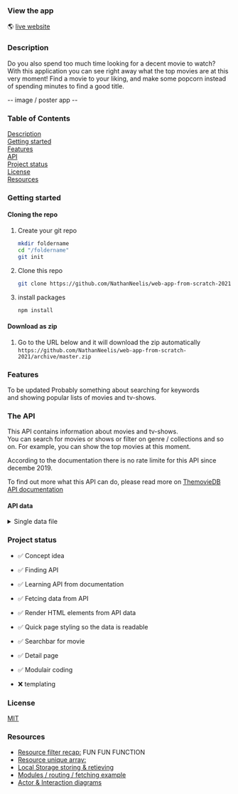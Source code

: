 <!-- Add a link to your live demo in Github Pages 🌐-->
### View the app
:earth_americas:  [live website](https://nathanneelis.github.io/web-app-from-scratch-2021/)

<!-- ☝️ replace this description with a description of your own work -->
### Description
Do you also spend too much time looking for a decent movie to watch?  
With this application you can see right away what the top movies are at this very moment! 
Find a movie to your liking, and make some popcorn instead of spending minutes to find a good title.  

<!-- Add a nice poster image here at the end of the week, showing off your shiny frontend 📸 -->

-- image / poster app --  


<!-- Maybe a table of contents here? 📚 -->
### Table of Contents
[Description]()  
[Getting started]()  
[Features]()  
[API]()  
[Project status]()  
[License]()  
[Resources]()   


<!-- How about a section that describes how to install this project? 🤓 -->
### Getting started

#### Cloning the repo
1. Create your git repo  
    ```bash
    mkdir foldername  
    cd "/foldername"  
    git init  
    ```  

2. Clone this repo  
    ```bash
    git clone https://github.com/NathanNeelis/web-app-from-scratch-2021.git
    ```   

3. install packages  
    ```bash
    npm install
    ```  


#### Download as zip
1. Go to the URL below and it will download the zip automatically  
    ```https://github.com/NathanNeelis/web-app-from-scratch-2021/archive/master.zip```



<!-- ...but how does one use this project? What are its features 🤔 -->
### Features
To be updated
Probably something about searching for keywords  
and showing popular lists of movies and tv-shows.  

<!-- What external data source is featured in your project and what are its properties 🌠 -->
### The API
This API contains information about movies and tv-shows.   
You can search for movies or shows or filter on genre / collections and so on. For example, you can show the top movies at this moment.  

According to the documentation there is no rate limite for this API since decembe 2019.  

To find out more what this API can do, please read more on [ThemovieDB API documentation](https://developers.themoviedb.org/3/getting-started/introduction)  

#### API data
<details>
  <summary>Single data file</summary>
  
 ```javascript
   {
    "adult": false,
    "backdrop_path": "/nlCHUWjY9XWbuEUQauCBgnY8ymF.jpg",
    "belongs_to_collection": {
        "id": 8945,
        "name": "Mad Max Collection",
        "poster_path": "/uuvSvLb3ntGA9B0wx2JskVDSuWi.jpg",
        "backdrop_path": "/h4MNLYzr6Cr02iHv3Hpqb9lmTPv.jpg"
    },
    "budget": 150000000,
    "genres": [{
        "id": 28,
        "name": "Action"
    }, {
        "id": 12,
        "name": "Adventure"
    }, {
        "id": 878,
        "name": "Science Fiction"
    }],
    "homepage": "https://www.warnerbros.com/movies/mad-max-fury-road",
    "id": 76341,
    "imdb_id": "tt1392190",
    "original_language": "en",
    "original_title": "Mad Max: Fury Road",
    "overview": "An apocalyptic story set in the furthest reaches of our planet, in a stark desert landscape where humanity is broken, and most everyone is crazed fighting for the necessities of life. Within this world exist two rebels on the run who just might be able to restore order.",
    "popularity": 54.29,
    "poster_path": "/8tZYtuWezp8JbcsvHYO0O46tFbo.jpg",
    "production_companies": [{
        "id": 2537,
        "logo_path": null,
        "name": "Kennedy Miller Productions",
        "origin_country": "AU"
    }, {
        "id": 174,
        "logo_path": "/ky0xOc5OrhzkZ1N6KyUxacfQsCk.png",
        "name": "Warner Bros. Pictures",
        "origin_country": "US"
    }, {
        "id": 41624,
        "logo_path": "/wzKxIeQKlMP0y5CaAw25MD6EQmf.png",
        "name": "RatPac-Dune Entertainment",
        "origin_country": "US"
    }, {
        "id": 79,
        "logo_path": "/tpFpsqbleCzEE2p5EgvUq6ozfCA.png",
        "name": "Village Roadshow Pictures",
        "origin_country": "US"
    }],
    "production_countries": [{
        "iso_3166_1": "AU",
        "name": "Australia"
    }, {
        "iso_3166_1": "US",
        "name": "United States of America"
    }, {
        "iso_3166_1": "ZA",
        "name": "South Africa"
    }],
    "release_date": "2015-05-13",
    "revenue": 378858340,
    "runtime": 121,
    "spoken_languages": [{
        "english_name": "English",
        "iso_639_1": "en",
        "name": "English"
    }],
    "status": "Released",
    "tagline": "What a Lovely Day.",
    "title": "Mad Max: Fury Road",
    "video": false,
    "vote_average": 7.5,
    "vote_count": 17619
}
 ```
</details>


<!-- Maybe a checklist of done stuff and stuff still on your wishlist? ✅ -->
### Project status 
* ✅  Concept idea  
* ✅  Finding API  
* ✅  Learning API from documentation  
* ✅  Fetcing data from API  
* ✅  Render HTML elements from API data  
* ✅  Quick page styling so the data is readable  
* ✅  Searchbar for movie  
* ✅  Detail page  
* ✅  Modulair coding  

* ❌  templating  


<!-- How about a license here? 📜 (or is it a licence?) 🤷 -->
### License
[MIT](https://github.com/NathanNeelis/web-app-from-scratch-2021/blob/master/LICENSE)  

### Resources
* [Resource filter recap:](https://www.youtube.com/watch?v=BMUiFMZr7vk) FUN FUN FUNCTION   
* [Resource unique array:](https://stackoverflow.com/questions/2218999/remove-duplicates-from-an-array-of-objects-in-javascript ) 
* [Local Storage storing & retieving](https://coderwall.com/p/ewxn9g/storing-and-retrieving-objects-with-localstorage-html5)  
* [Modules / routing / fetching example](https://github.com/cmda-minor-web/web-app-from-scratch-2021/tree/master/examples/modules)  
* [Actor & Interaction diagrams](https://docs.google.com/document/d/1445IOuXNTlCki89WkGSZxwJoxbHkdzuFgp53KCC9WOc/edit)  